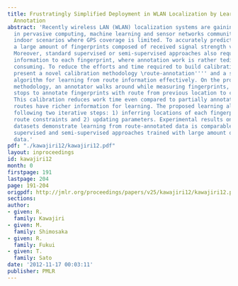 ```yaml
---
title: Frustratingly Simplified Deployment in WLAN Localization by Learning from Route
  Annotation
abstract: 'Recently wireless LAN (WLAN) localization systems are gaining popularity
  in pervasive computing, machine learning and sensor networks communities, especially
  indoor scenarios where GPS coverage is limited. To accurately predict location,
  a large amount of fingerprints composed of received signal strength values is necessary.
  Moreover, standard supervised or semi-supervised approaches also require location
  information to each fingerprint, where annotation work is rather tedious and time
  consuming. To reduce the efforts and time required to build calibration data, we
  present a novel calibration methodology \route-annotation'''' and a self-training
  algorithm for learning from route information effectively. On the proposed calibration
  methodology, an annotator walks around while measuring fingerprints, then occasionally
  stops to annotate fingerprints with route from previous location to current location.
  This calibration reduces work time even compared to partially annotation, while
  routes have richer information for learning. The proposed learning algorithm comprises
  following two iterative steps: 1) inferring locations of each fingerprint under
  route constraints and 2) updating parameters. Experimental results on real-world
  datasets demonstrate learning from route-annotated data is comparable to state-of-the-art
  supervised and semi-supervised approaches trained with large amount of calibration
  data.'
pdf: "./kawajiri12/kawajiri12.pdf"
layout: inproceedings
id: kawajiri12
month: 0
firstpage: 191
lastpage: 204
page: 191-204
origpdf: http://jmlr.org/proceedings/papers/v25/kawajiri12/kawajiri12.pdf
sections: 
author:
- given: R.
  family: Kawajiri
- given: M.
  family: Shimosaka
- given: R.
  family: Fukui
- given: T.
  family: Sato
date: '2012-11-17 00:03:11'
publisher: PMLR
---
```

